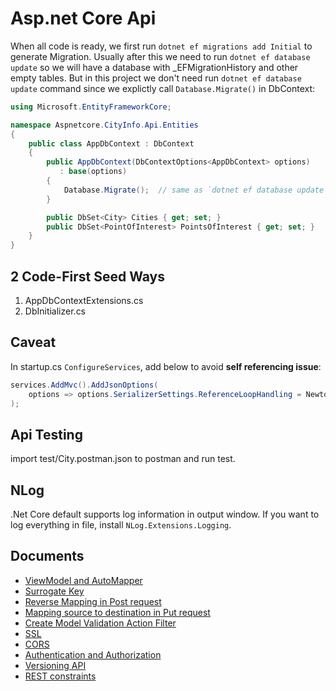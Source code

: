 # Asp.net Core Api

When all code is ready, we first run `dotnet ef migrations add Initial` to generate Migration. Usually after this we need to run `dotnet ef database update` so we will have a database with _EFMigrationHistory and other empty tables. But in this project we don't need run `dotnet ef database update` command since we explictly call `Database.Migrate()` in DbContext:

```csharp
using Microsoft.EntityFrameworkCore;

namespace Aspnetcore.CityInfo.Api.Entities
{
    public class AppDbContext : DbContext
    {
        public AppDbContext(DbContextOptions<AppDbContext> options)
           : base(options)
        {
            Database.Migrate();  // same as `dotnet ef database update`
        }

        public DbSet<City> Cities { get; set; }
        public DbSet<PointOfInterest> PointsOfInterest { get; set; }
    }
}
```

## 2 Code-First Seed Ways

1. AppDbContextExtensions.cs
2. DbInitializer.cs

## Caveat

In startup.cs `ConfigureServices`, add below to avoid **self referencing issue**:

```csharp
services.AddMvc().AddJsonOptions(
    options => options.SerializerSettings.ReferenceLoopHandling = Newtonsoft.Json.ReferenceLoopHandling.Ignore
);
```

## Api Testing

import test/City.postman.json to postman and run test.

## NLog

.Net Core default supports log information in output window. If you want to log everything in file, install `NLog.Extensions.Logging`.

## Documents

* [ViewModel and AutoMapper](/docs/viewmodel.md)
* [Surrogate Key](/docs/surrogateKey.md)
* [Reverse Mapping in Post request](docs/automapper-in-post.md)
* [Mapping source to destination in Put request](docs/automapper-in-put.md)
* [Create Model Validation Action Filter](/docs/filter.md)
* [SSL](/docs/ssl.md)
* [CORS](/docs/cors.md)
* [Authentication and Authorization](/docs/auth.md)
* [Versioning API](/docs/version.md)
* [REST constraints](/docs/constraint.md)